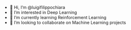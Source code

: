 - 👋 Hi, I’m @luigifilippochiara
- 👀 I’m interested in Deep Learning
- 🌱 I’m currently learning Reinforcement Learning
- 💞️ I’m looking to collaborate on Machine Learning projects

<!---
luigifilippochiara/luigifilippochiara is a ✨ special ✨ repository because its `README.md` (this file) appears on your GitHub profile.
You can click the Preview link to take a look at your changes.
--->
